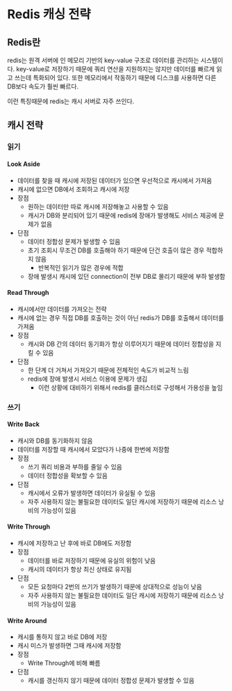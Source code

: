 # Redis 캐싱 전략

## Redis란

redis는 원격 서버에 인 메모리 기반의 key-value 구조로 데이터를 관리하는 시스템이다. key-value로 저장하기 때문에 쿼리 연산을 지원하지는 않지만 데이터를 빠르게 읽고 쓰는데 특화되어 있다. 또한 메모리에서 작동하기 때문에 디스크를 사용하면 다른 DB보다 속도가 훨씬 빠르다.

이런 특징때문에 redis는 캐시 서버로 자주 쓰인다.

## 캐시 전략

### 읽기

#### Look Aside

- 데이터를 찾을 때 캐시에 저장된 데이터가 있으면 우선적으로 캐시에서 가져옴
- 캐시에 없으면 DB에서 조회하고 캐시에 저장
- 장점
  - 원하는 데이터만 따로 캐시에 저장해놓고 사용할 수 있음
  - 캐시가 DB와 분리되어 있기 때문에 redis에 장애가 발생해도 서비스 제공에 문제가 없음
- 단점
  - 데이터 정합성 문제가 발생할 수 있음 
  - 초기 조회시 무조건 DB를 호출해야 하기 때문에 단건 호출이 많은 경우 적합하지 않음
    - 반복적인 읽기가 많은 경우에 적합
  - 장애 발생시 캐시에 있던 connection이 전부 DB로 몰리기 때문에 부하 발생함

#### Read Through

- 캐시에서만 데이터를 가져오는 전략
- 캐시에 없는 경우 직접 DB를 호출하는 것이 아닌 redis가 DB를 호출해서 데이터를 가져옴
- 장점
  - 캐시와 DB 간의 데이터 동기화가 항상 이루어지기 때문에 데이터 정합성을 지킬 수 있음
- 단점
  - 한 단계 더 거쳐서 가져오기 때문에 전체적인 속도가 비교적 느림
  - redis에 장애 발생시 서비스 이용에 문제가 생김
    - 이런 상황에 대비하기 위해서 redis를 클러스터로 구성해서 가용성을 높임

### 쓰기

#### Write Back

- 캐시와 DB를 동기화하지 않음
- 데이터를 저장할 때 캐시에서 모았다가 나중에 한번에 저장함
- 장점
  - 쓰기 쿼리 비용과 부하를 줄일 수 있음
  - 데이터 정합성을 확보할 수 있음
- 단점
  - 캐시에서 오류가 발생하면 데이터가 유실될 수 있음
  - 자주 사용하지 않는 불필요한 데이터도 일단 캐시에 저장하기 때문에 리소스 낭비의 가능성이 있음

#### Write Through

- 캐시에 저장하고 난 후에 바로 DB에도 저장함
- 장점
  - 데이터를 바로 저장하기 때문에 유실의 위험이 낮음
  - 캐시의 데이터가 항상 최신 상태로 유지됨
- 단점
  - 모든 요청마다 2번의 쓰기가 발생하기 때문에 상대적으로 성능이 낮음
  - 자주 사용하지 않는 불필요한 데이터도 일단 캐시에 저장하기 때문에 리소스 낭비의 가능성이 있음

#### Write Around

- 캐시를 통하지 않고 바로 DB에 저장
- 캐시 미스가 발생하면 그때 캐시에 저장함
- 장점
  - Write Through에 비해 빠름
- 단점
  - 캐시를 갱신하지 않기 때문에 데이터 정합성 문제가 발생할 수 있음